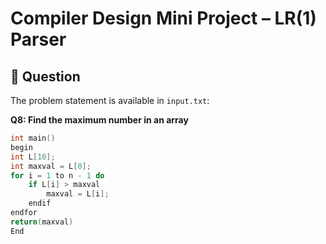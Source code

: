 
# Compiler Design  Mini Project – LR(1) Parser

## 🧾 Question

The problem statement is available in `input.txt`:

**Q8: Find the maximum number in an array**
```c
int main()
begin
int L[10];
int maxval = L[0];
for i = 1 to n - 1 do
    if L[i] > maxval
        maxval = L[i];
    endif
endfor
return(maxval)
End
